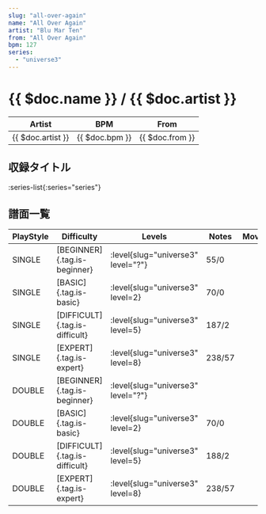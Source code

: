 ```yaml
---
slug: "all-over-again"
name: "All Over Again"
artist: "Blu Mar Ten"
from: "All Over Again"
bpm: 127
series:
  - "universe3"
---
```


# {{ $doc.name }} / {{ $doc.artist }}

|Artist|BPM|From|
|------|---|----|
|{{ $doc.artist }}|{{ $doc.bpm }}|{{ $doc.from }}|

## 収録タイトル

:series-list{:series="series"}

## 譜面一覧

|PlayStyle|Difficulty|Levels|Notes|Movie|
|---------|----------|------|-----|-----|
|SINGLE|[BEGINNER]{.tag.is-beginner}|<div class="field is-grouped is-grouped-multiline"> :level{slug="universe3" level="?"}</div>|55/0||
|SINGLE|[BASIC]{.tag.is-basic}|<div class="field is-grouped is-grouped-multiline"> :level{slug="universe3" level=2}</div>|70/0||
|SINGLE|[DIFFICULT]{.tag.is-difficult}|<div class="field is-grouped is-grouped-multiline"> :level{slug="universe3" level=5}</div>|187/2||
|SINGLE|[EXPERT]{.tag.is-expert}|<div class="field is-grouped is-grouped-multiline"> :level{slug="universe3" level=8}</div>|238/57||
|DOUBLE|[BEGINNER]{.tag.is-beginner}|<div class="field is-grouped is-grouped-multiline"> :level{slug="universe3" level="?"}</div>|||
|DOUBLE|[BASIC]{.tag.is-basic}|<div class="field is-grouped is-grouped-multiline"> :level{slug="universe3" level=2}</div>|70/0||
|DOUBLE|[DIFFICULT]{.tag.is-difficult}|<div class="field is-grouped is-grouped-multiline"> :level{slug="universe3" level=5}</div>|188/2||
|DOUBLE|[EXPERT]{.tag.is-expert}|<div class="field is-grouped is-grouped-multiline"> :level{slug="universe3" level=8}</div>|238/57||
